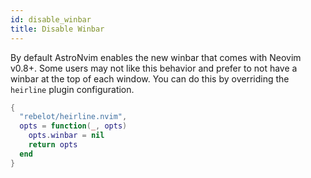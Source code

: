 ```yaml
---
id: disable_winbar
title: Disable Winbar
---
```


By default AstroNvim enables the new winbar that comes with Neovim v0.8+. Some users may not like this behavior and prefer to not have a winbar at the top of each window. You can do this by overriding the `heirline` plugin configuration.

```lua
{
  "rebelot/heirline.nvim",
  opts = function(_, opts)
    opts.winbar = nil
    return opts
  end
}
```
